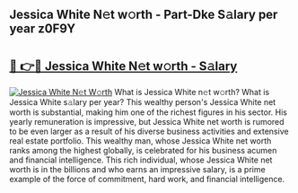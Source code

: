 ## Jessica White N𝚎t w𝚘rth - Part-Dke S𝚊lary per year z0F9Y

# <h2><a href="http://gc1hm48.nevu.top/?p=Jessica+White">🔗 👉🔴 Jessica White N𝚎t w𝚘rth - S𝚊lary</a></h2>

[![Jessica White N𝚎t W𝚘rth](https://i.imgur.com/Oavwk0R.jpeg)](http://gc1hm48.nevu.top/?p=Jessica+White)
What is Jessica White n𝚎t w𝚘rth? What is Jessica White s𝚊lary per year?
This wealthy person's Jessica White net worth is substantial, making him one of the richest figures in his sector. His yearly remuneration is impressive, but Jessica White net worth is rumored to be even larger as a result of his diverse business activities and extensive real estate portfolio. This wealthy man, whose Jessica White net worth ranks among the highest globally, is celebrated for his business acumen and financial intelligence. This rich individual, whose Jessica White net worth is in the billions and who earns an impressive salary, is a prime example of the force of commitment, hard work, and financial intelligence.
